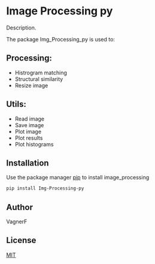 # Image Processing py

Description.
 
The package Img_Processing_py is used to:

## Processing:
- Histrogram matching
- Structural similarity
- Resize image
## Utils:
- Read image
- Save image
- Plot image
- Plot results
- Plot histograms

## Installation

Use the package manager [pip](https://pip.pypa.io/en/stable/) to install image_processing

```bash
pip install Img-Processing-py
```
## Author
VagnerF

## License
[MIT](https://choosealicense.com/licenses/mit/)
